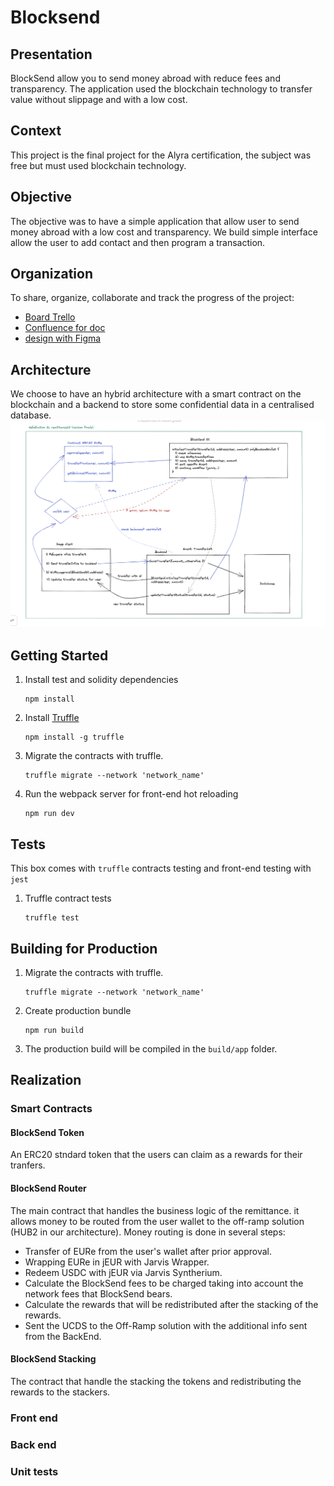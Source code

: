 # Blocksend

## Presentation

BlockSend allow you to send money abroad with reduce fees and transparency. The application used the blockchain technology to transfer value without slippage and with a low cost.

## Context

This project is the final project for the Alyra certification, the subject was free but must used blockchain technology.

## Objective

The objective was to have a simple application that allow user to send money abroad with a low cost and transparency. We build simple interface allow the user to add contact and then program a transaction.

## Organization
To share, organize, collaborate and track the progress of the project:
- [Board Trello](https://trello.com/b/18tZQRRh/blocksend-suivi-dev)
- [Confluence for doc](https://blocksend.atlassian.net/wiki/spaces/BLOCKSEND/pages/426049/Sommaire)
- [design with Figma](https://www.figma.com/file/V8fQ5aJYz9IreIc5WkJLf7/ASHLEY_WK_061222?node-id=0%3A1)

## Architecture

We choose to have an hybrid architecture with a smart contract on the blockchain and a backend to store some confidential data in a centralised database.
![alt text](./docs/architeture.png)


## Getting Started

1. Install test and solidity dependencies
    ```
    npm install
    ```
1. Install [Truffle](http://truffleframework.com)
    ```
    npm install -g truffle
    ```
1. Migrate the contracts with truffle.
    ```
    truffle migrate --network 'network_name'
    ```
1. Run the webpack server for front-end hot reloading
    ```
    npm run dev
    ```

## Tests
This box comes with `truffle` contracts testing and front-end testing with `jest`
1. Truffle contract tests
    ```
    truffle test
    ```

## Building for Production
1. Migrate the contracts with truffle.
    ```
    truffle migrate --network 'network_name'
    ```
1. Create production bundle
    ```
    npm run build
    ```
1. The production build will be compiled in the `build/app` folder.
    
    
## Realization

### Smart Contracts

#### BlockSend Token
An ERC20 stndard token that the users can claim as a rewards for their tranfers.

#### BlockSend Router
The main contract that handles the business logic of the remittance.
it allows money to be routed from the user wallet to the off-ramp solution (HUB2 in our architecture).
Money routing is done in several steps:
- Transfer of EURe from the user's wallet after prior approval.
- Wrapping EURe in jEUR with Jarvis Wrapper.
- Redeem USDC with jEUR via Jarvis Syntherium.
- Calculate the BlockSend fees to be charged taking into account the network fees that BlockSend bears.
- Calculate the rewards that will be redistributed after the stacking of the rewards.
- Sent the UCDS to the Off-Ramp solution with the additional info sent from the BackEnd.

#### BlockSend Stacking
The contract that handle the stacking the tokens and redistributing the rewards to the stackers.

### Front end

### Back end

### Unit tests

